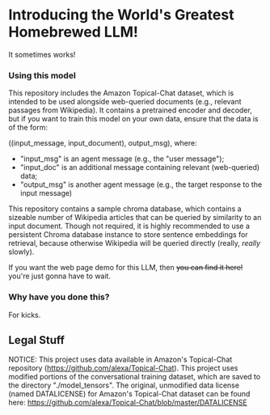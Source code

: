 # Introducing the World's Greatest Homebrewed LLM!

It sometimes works!

### Using this model

This repository includes the Amazon Topical-Chat dataset, which is intended to be used alongside web-queried documents (e.g., relevant passages from Wikipedia). It contains a pretrained encoder and decoder, but if you want to train this model on your own data, ensure that the data is of the form:

((input_message, input_document), output_msg), where:
 * "input_msg" is an agent message (e.g., the "user message");
 * "input_doc" is an additional message containing relevant (web-queried) data;
 * "output_msg" is another agent message (e.g., the target response to the input message)

This repository contains a sample chroma database, which contains a sizeable number of Wikipedia articles that can be queried by similarity to an input document. Though not required, it is highly
recommended to use a persistent Chroma database instance to store sentence embeddings for retrieval, because otherwise Wikipedia will be queried directly (really, _really_ slowly).

If you want the web page demo for this LLM, then ~~you can find it here!~~ you're just gonna have to wait.

### Why have you done this?

For kicks.

## Legal Stuff

NOTICE: This project uses data available in Amazon's Topical-Chat repository (https://github.com/alexa/Topical-Chat). This project uses modified portions of the conversational training dataset, which are saved to the directory "./model_tensors". The original, unmodified  data license (named DATALICENSE) for Amazon's Topical-Chat dataset can be found here: https://github.com/alexa/Topical-Chat/blob/master/DATALICENSE
